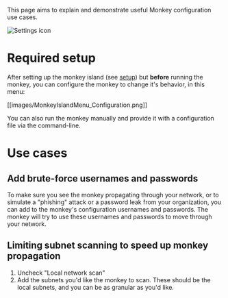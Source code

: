 This page aims to explain and demonstrate useful Monkey configuration use cases. 

![Settings icon](https://image.flaticon.com/icons/png/128/219/219525.png)

# Required setup
After setting up the monkey island (see [setup](https://github.com/guardicore/monkey/wiki/Setup)) but **before** running the monkey, you can configure the monkey to change it's behavior, in this menu: 

[[images/MonkeyIslandMenu_Configuration.png]]

You can also run the monkey manually and provide it with a configuration file via the command-line.

# Use cases
## Add brute-force usernames and passwords
To make sure you see the monkey propagating through your network, or to simulate a "phishing" attack or a password leak from your organization, you can add to the monkey's configuration usernames and passwords. The monkey will try to use these usernames and passwords to move through your network. 

## Limiting subnet scanning to speed up monkey propagation
1. Uncheck "Local network scan"
2. Add the subnets you'd like the monkey to scan. These should be the local subnets, and you can be as granular as you'd like. 